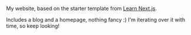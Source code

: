 My website, based on the starter template from [Learn Next.js](https://nextjs.org/learn).

Includes a blog and a homepage, nothing fancy :) I'm iterating over it with time, so keep looking!
